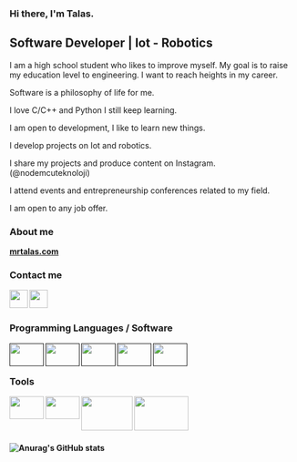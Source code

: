 ### Hi there, I'm Talas.
	
	
## Software Developer | Iot - Robotics

I am a high school student who likes to improve myself.
My goal is to raise my education level to engineering.
I want to reach heights in my career.

Software is a philosophy of life for me.

I love C/C++ and Python I still keep learning.

I am open to development, I like to learn new things.

I develop projects on Iot  and robotics.

I share my projects and produce content on Instagram.
(@nodemcuteknoloji)

I attend events and entrepreneurship conferences related to my field.

I am open to any job offer.



### About me

<p><a href="https://www.mrtalas.com/"><b>mrtalas.com</br></a></p>

### Contact me

<a href="https://www.linkedin.com/in/muhammedalitalas/"><img height="32" width="32" src="https://unpkg.com/simple-icons@6.11.0/icons/linkedin.svg" align="left" /></a>
<a href="https://www.instagram.com/mrtalas06/"><img height="32" width="32" src="https://unpkg.com/simple-icons@v6/icons/instagram.svg" align="left" /></a>

<br />
<br />

### Programming Languages / Software

<a href=""><img height="40" width="60" src="https://cdn.worldvectorlogo.com/logos/c.svg" align="left" /></a>
<a href=""><img height="40" width="60" src="https://www.vectorlogo.zone/logos/python/python-icon.svg" align="left" /></a>
<a href=""><img height="40" width="60" src="https://seeklogo.com/images/C/c-sharp-c-logo-02F17714BA-seeklogo.com.png" align="left" /></a>
<a href=""><img height="40" width="60" src="https://upload.wikimedia.org/wikipedia/commons/thumb/2/27/PHP-logo.svg/2560px-PHP-logo.svg.png" align="left" /></a>
<a href=""><img height="40" width="60" src="https://upload.wikimedia.org/wikipedia/commons/thumb/8/87/Arduino_Logo.svg/2560px-Arduino_Logo.svg.png" align="left" /></a>

<br />
<br />

### Tools

<a href="https://www.instagram.com/nodemcuteknoloji/"><img height="40" width="60" src="https://cdn.cdnlogo.com/logos/v/82/visual-studio-code.svg" align="left" /></a>
<a href="https://www.instagram.com/nodemcuteknoloji/"><img height="40" width="60" src="https://www.vectorlogo.zone/logos/arduino/arduino-official.svg" align="left" /></a>
<a href="https://www.instagram.com/nodemcuteknoloji/"><img height="60" width="90" src="https://cdn.cdnlogo.com/logos/p/36/pycharm.svg" align="left" /></a>
<a href="https://www.instagram.com/nodemcuteknoloji/"><img height="60" width="95" src="https://www.vectorlogo.zone/logos/git-scm/git-scm-ar21.svg" align="left" /></a>

<br />
<br />
<br />
<br />

![Anurag's GitHub stats](https://github-readme-stats.vercel.app/api/top-langs/?username=MrTalas&layout=demo)




	
